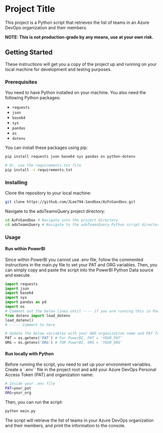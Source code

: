 # Project Title

This project is a Python script that retrieves the list of teams in an Azure DevOps organization and their members.

**NOTE: This is not production-grade by any means, use at your own risk.**

## Getting Started

These instructions will get you a copy of the project up and running on your local machine for development and testing purposes.

### Prerequisites

You need to have Python installed on your machine. You also need the following Python packages:

- `requests`
- `json`
- `base64`
- `sys`
- `pandas`
- `os`
- `dotenv`

You can install these packages using pip:

```bash
pip install requests json base64 sys pandas os python-dotenv

# Or, use the requirements.txt file
pip install -r requirements.txt
```

### Installing

Clone the repository to your local machine:

```bash
git clone https://github.com/JLee794-Sandbox/AzFnSandbox.git
```

Navigate to the adoTeamsQuery project directory:

```bash
cd AzFnSandbox # Navigate into the project directory
cd adoTeamsQuery # Navigate to the adoTeamsQuery Python script directory
```

### Usage

#### Run within PowerBI

Since within PowerBI you cannot use .env file, follow the commented instructions in the main.py file to set your PAT and ORG variables. Then, you can simply copy and paste the script into the PowerBI Python Data source and execute.

```python
import requests
import json
import base64
import sys
import pandas as pd
import os
# Comment out the below lines until ---- if you are running this in PowerBI
from dotenv import load_dotenv
load_dotenv()
# ----- Comment to here

# Update the below variables with your ADO organization name and PAT for PowerBI, as you will not be able to use the .env file
PAT = os.getenv('PAT') # For PowerBI, PAT = 'YOUR_PAT'
ORG = os.getenv('ORG') # fOR PowerBI, ORG = 'YOUR_ORG'
```


#### Run locally with Python
Before running the script, you need to set up your environment variables. Create a `.env`` file in the project root and add your Azure DevOps Personal Access Token (PAT) and organization name:

```bash
# Inside your .env file
PAT=your_pat
ORG=your_org
```

Then, you can run the script:

```bash
python main.py
```

The script will retrieve the list of teams in your Azure DevOps organization and their members, and print the information to the console.

